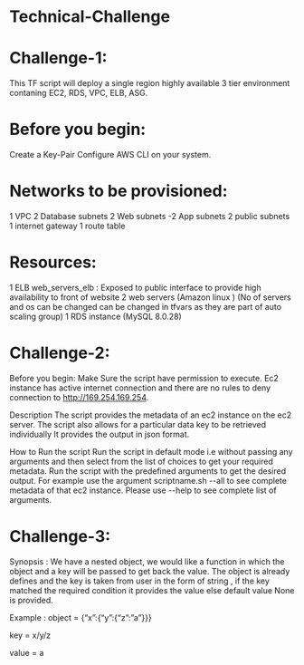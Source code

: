 # Technical-Challenge

# Challenge-1:
This TF script will deploy a single region highly available 3 tier environment contaning EC2, RDS, VPC, ELB, ASG.

# Before you begin:
Create a Key-Pair
Configure AWS CLI on your system.

# Networks to be provisioned:
1 VPC
2 Database subnets
2 Web subnets -2 App subnets
2 public subnets
1 internet gateway
1 route table

# Resources:
1 ELB
web_servers_elb : Exposed to public interface to provide high availability to front of website
2 web servers (Amazon linux ) (No of servers and os can be changed can be changed in tfvars as they are part of auto scaling group)
1 RDS instance (MySQL 8.0.28)

# Challenge-2:
Before you begin:
Make Sure the script have permission to execute. Ec2 instance has active internet connection and there are no rules to deny connection to http://169.254.169.254.

Description
The script provides the metadata of an ec2 instance on the ec2 server. The script also allows for a particular data key to be retrieved individually It provides the output in json format.

How to Run the script
Run the script in default mode i.e without passing any arguments and then select from the list of choices to get your required metadata. Run the script with the predefined arguments to get the desired output. For example use the argument scriptname.sh --all to see complete metadata of that ec2 instance. Please use --help to see complete list of arguments.

# Challenge-3:
Synopsis : We have a nested object, we would like a function in which the object and a key will be passed to get back the value.
The object is already defines and the key is taken from user in the form of string , if the key matched the required condition it provides the value else default value None is provided.

Example : object = {“x”:{“y”:{“z”:”a”}}}

key = x/y/z

value = a
